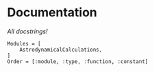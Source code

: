 # Documentation

_All docstrings!_

```@autodocs
Modules = [
    AstrodynamicalCalculations,
]
Order = [:module, :type, :function, :constant]
```
